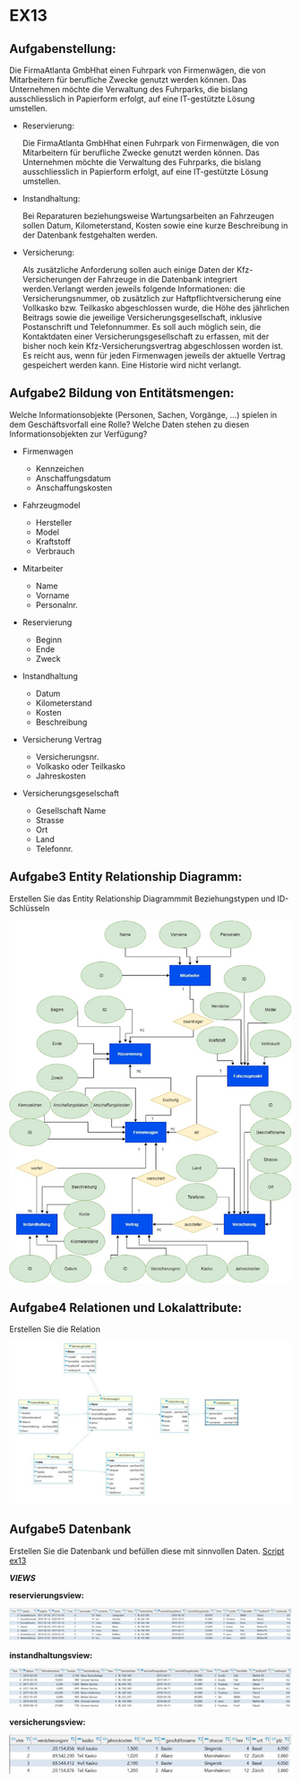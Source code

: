 # EX13

## Aufgabenstellung:

Die FirmaAtlanta GmbHhat einen Fuhrpark von Firmenwägen, die von Mitarbeitern für berufliche Zwecke genutzt werden können. Das Unternehmen möchte die Verwaltung des Fuhrparks, die bislang ausschliesslich in Papierform erfolgt, auf eine IT-gestützte Lösung umstellen.

- Reservierung:

    Die FirmaAtlanta GmbHhat einen Fuhrpark von Firmenwägen, die von Mitarbeitern für berufliche Zwecke genutzt werden können. Das Unternehmen möchte die Verwaltung des Fuhrparks, die bislang ausschliesslich in Papierform erfolgt, auf eine IT-gestützte Lösung umstellen.

- Instandhaltung:

    Bei Reparaturen beziehungsweise Wartungsarbeiten an Fahrzeugen sollen Datum, Kilometerstand, Kosten sowie eine kurze Beschreibung in der Datenbank festgehalten werden.

- Versicherung:

    Als zusätzliche Anforderung sollen auch einige Daten der Kfz-Versicherungen der Fahrzeuge in die Datenbank integriert werden.Verlangt  werden  jeweils  folgende  Informationen:  die  Versicherungsnummer,  ob zusätzlich   zur   Haftpflichtversicherung   eine   Vollkasko   bzw.   Teilkasko abgeschlossen  wurde,  die  Höhe  des  jährlichen  Beitrags  sowie  die  jeweilige Versicherungsgesellschaft, inklusive Postanschrift und Telefonnummer. Es soll auch möglich sein, die Kontaktdaten einer Versicherungsgesellschaft zu erfassen,  mit  der  bisher  noch  kein  Kfz-Versicherungsvertrag  abgeschlossen worden ist. Es reicht aus, wenn für jeden Firmenwagen jeweils der aktuelle Vertrag gespeichert werden kann. Eine Historie wird nicht verlangt.

## Aufgabe2 Bildung von Entitätsmengen:

Welche Informationsobjekte (Personen, Sachen, Vorgänge, ...) spielen in dem Geschäftsvorfall eine Rolle? Welche Daten stehen zu diesen Informationsobjekten zur Verfügung?

- Firmenwagen
    - Kennzeichen
    - Anschaffungsdatum
    - Anschaffungskosten


- Fahrzeugmodel
    - Hersteller
    - Model
    - Kraftstoff
    - Verbrauch


- Mitarbeiter
    - Name
    - Vorname
    - Personalnr.



- Reservierung
    - Beginn
    - Ende
    - Zweck


- Instandhaltung
    - Datum
    - Kilometerstand
    - Kosten
    - Beschreibung


- Versicherung Vertrag
    - Versicherungsnr.
    - Volkasko oder Teilkasko
    - Jahreskosten


- Versicherungsgeselschaft
    - Gesellschaft Name
    - Strasse
    - Ort
    - Land
    - Telefonnr.


## Aufgabe3 Entity Relationship Diagramm:

Erstellen Sie das Entity Relationship Diagrammmit Beziehungstypen und ID-Schlüsseln

![**ERM**](/image/ex13_Aufgabe3.JPG)

## Aufgabe4 Relationen und Lokalattribute:

Erstellen Sie die Relation

![**ERM**](/image/ex13_Aufgabe4.JPG)

## Aufgabe5 Datenbank

Erstellen Sie die Datenbank und befüllen diese mit sinnvollen Daten.
[Script ex13](/Scripts/ex13.sql)

***VIEWS***

**reservierungsview:**

![**reservierungsview**](/image/ex13_reservierungsview.JPG)

**instandhaltungsview:**

![**reservierungsview**](/image/ex13_instandhaltungsview.JPG)

**versicherungsview:**

![**reservierungsview**](/image/ex13_versiecherungsview.JPG)